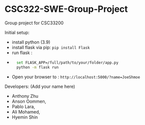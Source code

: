 # CSC322-SWE-Group-Project
Group project for CSC33200

Initial setup:
- install python (3.9)
- install flask via pip: `pip install Flask`
- run flask :
- ```bash
    set FLASK_APP=/full/path/to/your/folder/app.py
    python -m flask run
  ```
- Open your browser to : `http://localhost:5000/?name=JoeShmoe`

Developers: (Add your name here)

- Anthony Zhu
- Anson Oommen,
- Pablo Lara,
- Ali Mohamed,
- Hyemin Shin
